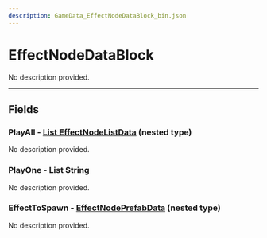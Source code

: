 ```yaml
---
description: GameData_EffectNodeDataBlock_bin.json
---
```


# EffectNodeDataBlock

No description provided.

***

## Fields

### PlayAll - [List EffectNodeListData](../nested-types/effectnodelistdata.md) (nested type)

No description provided.

### PlayOne - List String

No description provided.

### EffectToSpawn - [EffectNodePrefabData](../nested-types/effectnodeprefabdata.md) (nested type)

No description provided.
